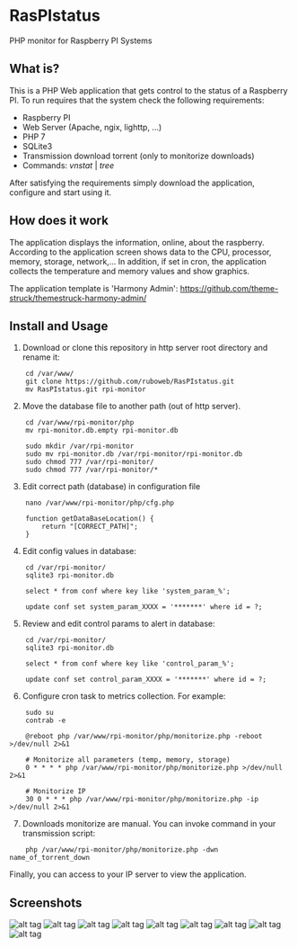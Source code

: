 # RasPIstatus
PHP monitor for Raspberry PI Systems

## What is?
This is a PHP Web application that gets control to the status of a Raspberry PI. To run requires that the system check the following requirements:

* Raspberry PI
* Web Server (Apache, ngix, lighttp, ...)
* PHP 7
* SQLite3
* Transmission download torrent (only to monitorize downloads)
* Commands: _vnstat_ | _tree_

After satisfying the requirements simply download the application, configure and start using it.

## How does it work
The application displays the information, online, about the raspberry.
According to the application screen shows data to the CPU, processor, memory, storage, network,...
In addition, if set in cron, the application collects the temperature and memory values and show graphics.

The application template is 'Harmony Admin': https://github.com/theme-struck/themestruck-harmony-admin/

## Install and Usage

1. Download or clone this repository in http server root directory and rename it:
```
	cd /var/www/
	git clone https://github.com/ruboweb/RasPIstatus.git
	mv RasPIstatus.git rpi-monitor
```

2. Move the database file to another path (out of http server).
```
	cd /var/www/rpi-monitor/php
	mv rpi-monitor.db.empty rpi-monitor.db
	
	sudo mkdir /var/rpi-monitor
	sudo mv rpi-monitor.db /var/rpi-monitor/rpi-monitor.db
	sudo chmod 777 /var/rpi-monitor/
	sudo chmod 777 /var/rpi-monitor/*
```

3. Edit correct path (database) in configuration file
```
	nano /var/www/rpi-monitor/php/cfg.php
	
	function getDataBaseLocation() {
		return "[CORRECT_PATH]";
	}
``` 

4. Edit config values in database:
```
	cd /var/rpi-monitor/
	sqlite3 rpi-monitor.db
	
	select * from conf where key like 'system_param_%';
	
	update conf set system_param_XXXX = '*******' where id = ?;
``` 

5. Review and edit control params to alert in database:
```
	cd /var/rpi-monitor/
	sqlite3 rpi-monitor.db
	
	select * from conf where key like 'control_param_%';
	
	update conf set control_param_XXXX = '*******' where id = ?;
``` 

6. Configure cron task to metrics collection. For example:

```
	sudo su
	contrab -e
	
	@reboot php /var/www/rpi-monitor/php/monitorize.php -reboot >/dev/null 2>&1

	# Monitorize all parameters (temp, memory, storage)
	0 * * * * php /var/www/rpi-monitor/php/monitorize.php >/dev/null 2>&1

	# Monitorize IP
	30 0 * * * php /var/www/rpi-monitor/php/monitorize.php -ip >/dev/null 2>&1
```

7. Downloads monitorize are manual. You can invoke command in your transmission script:
```
	php /var/www/rpi-monitor/php/monitorize.php -dwn name_of_torrent_down
```


Finally, you can access to your IP server to view the application.



## Screenshots
![alt tag](https://github.com/ruboweb/RasPIstatus/blob/master/screenshots/01.dash.png)
![alt tag](https://github.com/ruboweb/RasPIstatus/blob/master/screenshots/01.alerts.png)
![alt tag](https://github.com/ruboweb/RasPIstatus/blob/master/screenshots/02.system.png)
![alt tag](https://github.com/ruboweb/RasPIstatus/blob/master/screenshots/03.processor.png)
![alt tag](https://github.com/ruboweb/RasPIstatus/blob/master/screenshots/04.temp.png)
![alt tag](https://github.com/ruboweb/RasPIstatus/blob/master/screenshots/05.memory.png)
![alt tag](https://github.com/ruboweb/RasPIstatus/blob/master/screenshots/06.storage.png)
![alt tag](https://github.com/ruboweb/RasPIstatus/blob/master/screenshots/07.network.png)
![alt tag](https://github.com/ruboweb/RasPIstatus/blob/master/screenshots/08.software.png)

